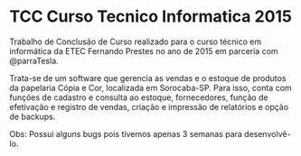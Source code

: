 # TCC Curso Tecnico Informatica 2015
Trabalho de Conclusão de Curso realizado para o curso técnico em informática da ETEC Fernando Prestes no ano de 2015 em parceria com @parraTesla.

Trata-se de um software que gerencia as vendas e o estoque de produtos da papelaria Cópia e Cor, localizada em Sorocaba-SP. Para isso, conta com funções de cadastro e consulta ao estoque, fornecedores, função de efetivação e registro de vendas, criação e impressão de relatórios e opção de backups.

Obs: Possui alguns bugs pois tivemos apenas 3 semanas para desenvolvê-lo.
